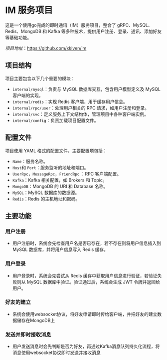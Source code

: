 # IM 服务项目



这是一个使用go完成的即时通讯（IM）服务项目，整合了 gRPC、MySQL、Redis、MongoDB 和 Kafka 等多种技术，提供用户注册、登录、通讯、添加好友等基础功能。

*项目地址*：https://github.com/xkiven/im

## 项目结构



项目主要包含以下几个重要的模块：

- `internal/mysql`：负责与 MySQL 数据库交互，包含用户模型定义及 MySQL 客户端的实现。
- `internal/redis`：实现 Redis 客户端，用于缓存用户信息。
- `internal/rpc/user`：处理用户相关的 RPC 请求，如用户注册和登录。
- `internal/svc`：定义服务上下文结构体，管理项目中各种客户端实例。
- `internal/config`：负责加载项目配置文件。

## 配置文件



项目使用 YAML 格式的配置文件，主要配置项包括：

- `Name`：服务名称。
- `Host`和 `Port`：服务监听的地址和端口。
- `UserRpc`，`MessageRpc`，`FriendRpc`  ：RPC 客户端配置。
- `Kafka`：Kafka 相关配置，如 Brokers 和 Topic。
- `MongoDB`：MongoDB 的 URI 和 Database 名称。
- `MySQL`：MySQL 数据库的数据源。
- `Redis`：Redis 的主机地址和密码。

## 主要功能



### **用户注册**

- 用户注册时，系统会先检查用户名是否已存在，若不存在则将用户信息插入到 MySQL 数据库，并将用户信息写入 Redis 缓存。

### **用户登录**

- 用户登录时，系统会先尝试从 Redis 缓存中获取用户信息进行验证，若验证失败则从 MySQL 数据库中验证。验证通过后，系统会生成 JWT 令牌并返回给用户。

### **好友的建立**

- 系统会使用websocket协议，将好友申请即时传给客户端，并把好友的建立数据储存在MongoDB上

### **发送并即时接收消息**

- 用户发送消息时会先判断是否为好友，再通过Kafka消息队列持久化流程，将消息使用websocket协议即时发送并接收消息
